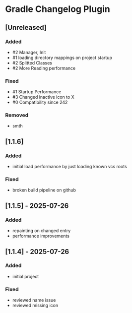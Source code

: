 # Gradle Changelog Plugin

## [Unreleased]

### Added

- #2 Manager, Init
- #1 loading directory mappings on project startup
- #2 Splitted Classes
- #2 More Reading performance

### Fixed

- #1 Startup Performance
- #3 Changed inactive icon to X
- #0 Compatibility since 242

### Removed

- smth

## [1.1.6]

### Added

- initial load performance by just loading known vcs roots

### Fixed

- broken build pipeline on github

## [1.1.5] - 2025-07-26

### Added

- repainting on changed entry
- performance improvements

## [1.1.4] - 2025-07-26

### Added

- initial project

### Fixed

- reviewed name issue
- reviewed missing icon